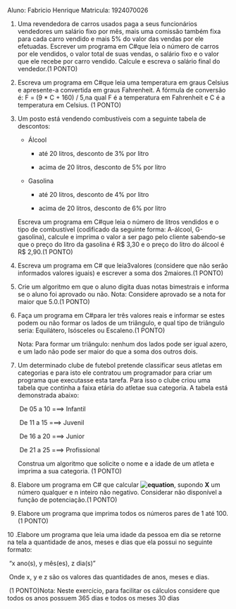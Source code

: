 Aluno: Fabricio Henrique Matricula: 1924070026
1. Uma  revendedora  de  carros  usados  paga  a  seus  funcionários  vendedores  um  salário  fixo por mês, mais uma comissão também fixa para cada carro vendido e mais 5% do valor das vendas por ele efetuadas. Escrever um programa em C#que leia o número de carros por ele vendidos, o valor total de suas vendas, o salário fixo e o valor que ele recebe por carro vendido. Calcule e escreva o salário final do vendedor.(1 PONTO)



2. Escreva  um  programa  em  C#que  leia  uma  temperatura  em  graus  Celsius  e  apresente-a convertida em graus Fahrenheit. A fórmula de conversão é: F = (9 * C + 160) / 5,na qual F é a temperatura em Fahrenheit e C é a temperatura em Celsius. (1 PONTO)



3. Um posto está vendendo combustíveis com a seguinte tabela de descontos:

   - Álcool

     - até 20 litros, desconto de 3% por litro

     - acima de 20 litros, desconto de 5% por litro

   - Gasolina

     - até 20 litros, desconto de 4% por litro

     - acima de 20 litros, desconto de 6% por litro

   Escreva  um  programa  em  C#que  leia  o  número  de  litros  vendidos  e  o  tipo  de combustível (codificado da seguinte forma: A-álcool, G-gasolina), calcule e imprima o valor a ser pago pelo cliente sabendo-se que o preço do litro da gasolina é R$ 3,30 e o preço do litro do álcool é R$ 2,90.(1 PONTO)

   

4. Escreva  um  programa  em  C#  que  leia3valores  (considere  que  não  serão  informados valores iguais) e escrever a soma dos 2maiores.(1 PONTO)

   

5. Crie  um  algoritmo  em  que  o  aluno  digita  duas  notas  bimestrais  e  informa  se  o aluno  foi aprovado ou não. Nota: Considere aprovado se a nota for maior que 5.0.(1 PONTO)



6. Faça  um  programa  em  C#para  ler  três  valores  reais  e  informar  se  estes  podem  ou  não formar  os  lados  de  um  triângulo,  e  qual  tipo  de  triângulo  seria: Equilátero,  Isósceles  ou Escaleno.(1 PONTO)

   Nota: Para formar um triângulo: nenhum dos lados pode ser igual azero, e um lado não pode ser maior do que a soma dos outros dois.



7. Um  determinado  clube  de  futebol  pretende  classificar  seus  atletas  em  categorias e  para isto  ele  contratou  um  programador  para  criar  um  programa  que executasse  esta  tarefa. Para isso o clube criou uma tabela que continha a faixa etária do atletae sua categoria. A tabela está demonstrada abaixo:

   ​	De 05 a 10 ===>  Infantil

   ​	De 11 a 15 ===> Juvenil

   ​	De 16 a 20 ===> Junior

   ​	De 21 a 25 ===> Profissional

   Construa um algoritmo que solicite o nome e a idade de um atleta e imprima a sua categoria.  (1 PONTO)

8. Elabore um programa em C# que calcular **![equation](http://www.sciweavers.org/upload/Tex2Img_1585310455/render.png)**, supondo **X** um número qualquer e n inteiro não negativo. Considerar não disponível a função de potenciação.(1 PONTO)

9. Elabore um programa que imprima todos os números pares de 1 até 100. (1 PONTO)

10 .Elabore  um  programa  que  leia  uma  idade  da  pessoa  em dia se  retorne  na  tela  a quantidade de anos, meses e dias que ela possui no seguinte formato:

​	“x ano(s), y mês(es), z dia(s)”

​	Onde x, y e z são os valores das quantidades de anos, meses e dias. 

​	(1 PONTO)Nota: Neste exercício, para facilitar os cálculos considere que todos os anos possuem 365 dias 	e todos os meses 30 dias
